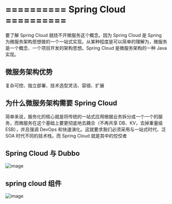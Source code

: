 # ==========   Spring Cloud    ==========

要了解 Spring Cloud 就绕不开微服务这个概念。因为 Spring Cloud 是 Spring 为微服务架构思想做的一个一站式实现。从某种程度是可以简单的理解为，微服务是一个概念、一个项目开发的架构思想。Spring Cloud 是微服务架构的一种 Java 实现。

## 微服务架构优势

复杂可控、独立部署、技术选型灵活、容错、扩展

## 为什么微服务架构需要 Spring Cloud 

简单来说，服务化的核心就是将传统的一站式应用根据业务拆分成一个一个的服务，而微服务在这个基础上要更彻底地去耦合（不再共享 DB、KV，去掉重量级 ESB），并且强调 DevOps 和快速演化。这就要求我们必须采用与一站式时代、泛 SOA 时代不同的技术栈，而 Spring Cloud 就是其中的佼佼者

## Spring Cloud 与  Dubbo

![image](https://github.com/heydapao/springcloud/blob/master/img/springcloud-dubbo.png)

## spring cloud 组件

![image](https://github.com/heydapao/springcloud/blob/master/img/springcloud-framework.png)